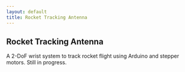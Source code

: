 ```yaml
---
layout: default
title: Rocket Tracking Antenna
---
```


## Rocket Tracking Antenna

A 2-DoF wrist system to track rocket flight using Arduino and stepper motors. Still in progress.